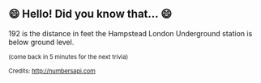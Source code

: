 ## 😄 Hello! Did you know that... 😄
192 is the distance in feet the Hampstead London Underground station is below ground level.

<sup>(come back in 5 minutes for the next trivia)</sup>


<sup>Credits: http://numbersapi.com</sup>
